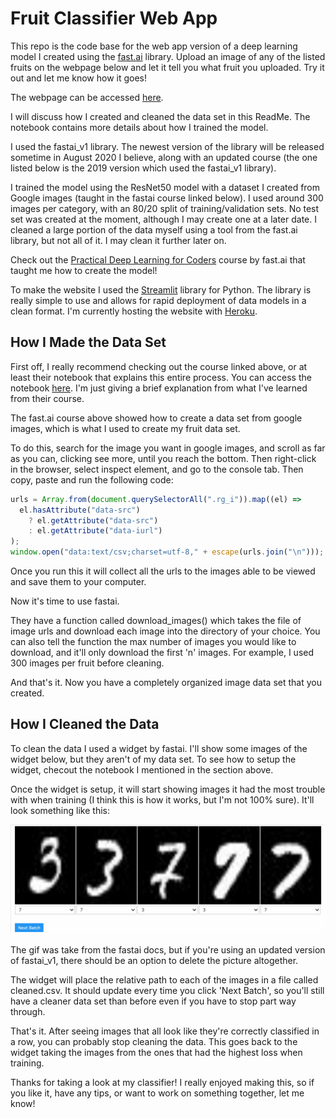 # Fruit Classifier Web App

This repo is the code base for the web app version of a deep learning model I created using the [fast.ai](https://www.fast.ai) library. Upload an image of any of the listed fruits on the webpage below and let it tell you what fruit you uploaded. Try it out and let me know how it goes!

The webpage can be accessed [here](https://eli-fruit-classifier.herokuapp.com).

I will discuss how I created and cleaned the data set in this ReadMe. The notebook contains more details about how I trained the model.

I used the fastai_v1 library. The newest version of the library will be released sometime in August 2020 I believe, along with an updated course (the one listed below is the 2019 version which used the fastai_v1 library).

I trained the model using the ResNet50 model with a dataset I created from Google images (taught in the fastai course linked below). I used around 300 images per category, with an 80/20 split of training/validation sets. No test set was created at the moment, although I may create one at a later date. I cleaned a large portion of the data myself using a tool from the fast.ai library, but not all of it. I may clean it further later on.

Check out the [Practical Deep Learning for Coders](https://course.fast.ai/) course by fast.ai that taught me how to create the model!

To make the website I used the [Streamlit](https://www.streamlit.io/) library for Python. The library is really simple to use and allows for rapid deployment of data models in a clean format. I'm currently hosting the website with [Heroku](https://www.heroku.com/).

## How I Made the Data Set

First off, I really recommend checking out the course linked above, or at least their notebook that explains this entire process. You can access the notebook [here](https://github.com/fastai/course-v3/blob/master/nbs/dl1/lesson2-download.ipynb). I'm just giving a brief explanation from what I've learned from their course.

The fast.ai course above showed how to create a data set from google images, which is what I used to create my fruit data set.

To do this, search for the image you want in google images, and scroll as far as you can, clicking see more, until you reach the bottom. Then right-click in the browser, select inspect element, and go to the console tab. Then copy, paste and run the following code:

```js
urls = Array.from(document.querySelectorAll(".rg_i")).map((el) =>
  el.hasAttribute("data-src")
    ? el.getAttribute("data-src")
    : el.getAttribute("data-iurl")
);
window.open("data:text/csv;charset=utf-8," + escape(urls.join("\n")));
```

Once you run this it will collect all the urls to the images able to be viewed and save them to your computer.

Now it's time to use fastai.

They have a function called download_images() which takes the file of image urls and download each image into the directory of your choice. You can also tell the function the max number of images you would like to download, and it'll only download the first 'n' images. For example, I used 300 images per fruit before cleaning.

And that's it. Now you have a completely organized image data set that you created.

## How I Cleaned the Data

To clean the data I used a widget by fastai. I'll show some images of the widget below, but they aren't of my data set. To see how to setup the widget, checout the notebook I mentioned in the section above.

Once the widget is setup, it will start showing images it had the most trouble with when training (I think this is how it works, but I'm not 100% sure). It'll look something like this:

![image](./PredictionsCorrector.gif)

The gif was take from the fastai docs, but if you're using an updated version of fastai_v1, there should be an option to delete the picture altogether.

The widget will place the relative path to each of the images in a file called cleaned.csv. It should update every time you click 'Next Batch', so you'll still have a cleaner data set than before even if you have to stop part way through.

That's it. After seeing images that all look like they're correctly classified in a row, you can probably stop cleaning the data. This goes back to the widget taking the images from the ones that had the highest loss when training.

Thanks for taking a look at my classifier! I really enjoyed making this, so if you like it, have any tips, or want to work on something together, let me know!
